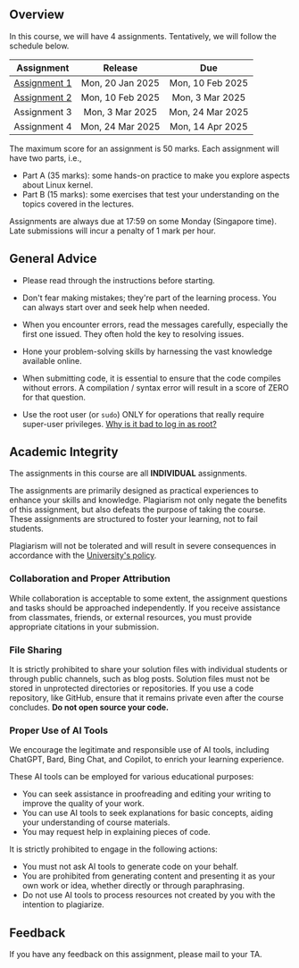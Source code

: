 ## Overview

In this course, we will have 4 assignments.
Tentatively, we will follow the schedule below.

|           Assignment            |     Release      |       Due        |
| :-----------------------------: | :--------------: | :--------------: |
| [Assignment 1](./asg1/index.md) | Mon, 20 Jan 2025 | Mon, 10 Feb 2025 |
| [Assignment 2](./asg2/index.md) | Mon, 10 Feb 2025 | Mon, 3 Mar 2025  |
|          Assignment 3           | Mon, 3 Mar 2025  | Mon, 24 Mar 2025 |
|          Assignment 4           | Mon, 24 Mar 2025 | Mon, 14 Apr 2025 |

The maximum score for an assignment is 50 marks.
Each assignment will have two parts, i.e.,

- Part A (35 marks): some hands-on practice to make you explore aspects about Linux kernel.
- Part B (15 marks): some exercises that test your understanding on the topics covered in the lectures.

Assignments are always due at 17:59 on some Monday (Singapore time).
Late submissions will incur a penalty of 1 mark per hour.

## General Advice

- Please read through the instructions before starting.
- Don't fear making mistakes; they're part of the learning process.
  You can always start over and seek help when needed.
- When you encounter errors, read the messages carefully, especially the first one issued.
  They often hold the key to resolving issues.
- Hone your problem-solving skills by harnessing the vast knowledge available online.

- When submitting code, it is essential to ensure that the code compiles without errors.
  A compilation / syntax error will result in a score of ZERO for that question.
- Use the root user (or `sudo`) ONLY for operations that really require super-user privileges.
  [Why is it bad to log in as root?](https://askubuntu.com/questions/16178/why-is-it-bad-to-log-in-as-root)

## Academic Integrity

The assignments in this course are all **INDIVIDUAL** assignments.

The assignments are primarily designed as practical experiences to enhance your skills and knowledge.
Plagiarism not only negate the benefits of this assignment, but also defeats the purpose of taking the course.
These assignments are structured to foster your learning, not to fail students.

Plagiarism will not be tolerated and will result in severe consequences in accordance with the [University's policy](https://www.comp.nus.edu.sg/cug/plagiarism/).

### Collaboration and Proper Attribution

While collaboration is acceptable to some extent, the assignment questions and tasks should be approached independently.
If you receive assistance from classmates, friends, or external resources, you must provide appropriate citations in your submission.

### File Sharing

It is strictly prohibited to share your solution files with individual students or through public channels, such as blog posts.
Solution files must not be stored in unprotected directories or repositories.
If you use a code repository, like GitHub, ensure that it remains private even after the course concludes.
**Do not open source your code.**

### Proper Use of AI Tools

We encourage the legitimate and responsible use of AI tools, including ChatGPT, Bard, Bing Chat, and Copilot, to enrich your learning experience.

These AI tools can be employed for various educational purposes:

- You can seek assistance in proofreading and editing your writing to improve the quality of your work.
- You can use AI tools to seek explanations for basic concepts, aiding your understanding of course materials.
- You may request help in explaining pieces of code.

It is strictly prohibited to engage in the following actions:

- You must not ask AI tools to generate code on your behalf.
- You are prohibited from generating content and presenting it as your own work or idea, whether directly or through paraphrasing.
- Do not use AI tools to process resources not created by you with the intention to plagiarize.

## Feedback

If you have any feedback on this assignment, please mail to your TA.
